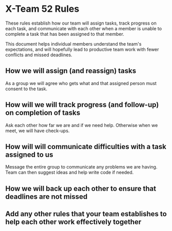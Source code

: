 # X-Team 52 Rules

These rules establish how our team will assign tasks,
track progress on each task, and communicate with each other 
when a member is unable to complete a task that has been assigned to that member.

This document helps individual members understand the team's expectations,
and will hopefully lead to productive team work with fewer conflicts
and missed deadlines.

## How we will assign (and reassign) tasks
As a group we will agree who gets what and that assigned person must consent to the task.


## How will we will track progress (and follow-up) on completion of tasks
Ask each other how far we are and if we need help. Otherwise when we meet, we will have check-ups.


## How will will communicate difficulties with a task assigned to us
Message the entire group to communicate any problems we are having. Team can then suggest ideas and help write code if needed.


## How we will back up each other to ensure that deadlines are not missed



## Add any other rules that your team establishes to help each other work effectively together



